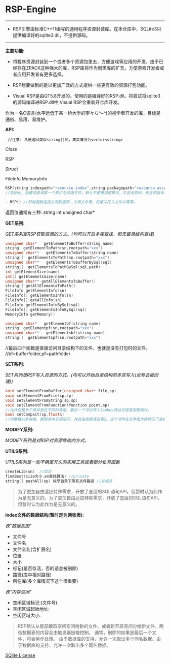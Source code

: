 # RSP-Engine

------------


- RSP引擎由标准C++11编写的通用程序资源封装库。在本仓库中，SQLite3只提供编译好的sqlite3.dll，不提供源码。

------------

**主要功能:**

- 将程序资源封装到一个或者多个资源包里去，方便游戏等应用的开发。由于已经存在ZPACK这种强大的库，RSP库将作为同类库的扩充，方便游戏开发者或者应用开发者有更多选择。

- RSP想要做到的是以更加广泛的方式提供一些更有效的资源打包功能。

- Visual RSP是由QT5.8开发的。使用的是编译好的RSP.dll。将尝试将sqlite3的源码编译进RSP.dll中,Visual RSP会重新开仓库开发。


作为一名C语言(水平远低于某一桥大学的寧々ち^~^)的初学者开发的库，目标是通俗、易用、易维护。

**API:**

` //注意: 凡是返回类似string[]的，真实情况为vector<string>`

*Class*

RSP

*Struct*

FileInfo
MemoryInfo


```cpp
RSP(string indexpath="resource.index",string packagepath="resource.asset",bool pass=false,string PW="123456" ,bool encryption=false,int method=ENCYLIB_BASE64)
//初始化，创建或者读取一个索引与资源文件。默认不使用加密算法，并且无密码。现在的版本密码与加密算法只是装样子。后期会到处搜罗加密与压缩算法来补充这部分。前期就算用了true也不会有效果。为了有最大的易用性，开放了尽量多的可控参数。

~ RSP() //析构函数包括关闭数据库，关闭文件等，将缓冲压入文件中等等。
```








返回值通常有三种:
string    int   unsigned char*

**GET系列:**

*GET系列是RSP获取资源的方式。(均可以开启多库查找，和无目录结构查找)*
```cpp
unsigned char*   getElementToBuffer(string name)
string  getElementToPath(sn,rootpath="xxx")
unsigned char**   getElementsToBuffer(string name)
string[]  getElementsToPath(sn,rootpath="xxx")
unsigned char**   getElementsToBufferBySql(sql)
string[]  getElementsToPathBySql(sql,path)
int getElementSize(name)
int[] getElementsSize(name)
unsigned char** getAllElementsToBuffer()
string[] getAllElementaToPath()
FileInfo getElementInfo(sn)
FileInfo[] getElementsInfo(sn)
FileInfo[] getAllInfo(sn)
FileInfo getElementInfoBySql(sql)
FileInfo[] getElementsInfoBySql(sql)
MemoryInfo getMemory()

unsigned char*   getElementbf(string name)
string  getElementpf(sn,rootpath="xxx")
unsigned char**   getElementsbf(string name)
string[]  getElementspf(sn,rootpath="xxx")
```
//最后四个函数是直接访问目录结构下的文件，也就是没有打包时的文件。
//bf=bufferfolder,pf=pathfolder

**SET系列:**

*SET系列是RSP写入资源的方式。(均可以开始目录结构和多库写入(没有会被创建))*
```cpp
void setElementFromBuffer(unsigned char* file,sp)
void setElementFromFile(sp,sp)
void setElementFromString(sp,sp)
void setElementFromFunction(function point,sp)
//允许创建多个库并放在不同的库里。最后一个可以传入lambda表达式或者函数指针。
bool setCompact(sp,float&) 
//将数据从新拼接，删除其中空闲空间，并且会直接清空表2。这个动作在文件很大的情况下会相当耗费时间。可以使用线程访问本函数的第二参数获取进度的百分比。这个功能通常是在可视化工具下使用，自己编写的程序一般是不会使用这个的。
```

**MODIFY系列:**

*MODIFY系列是对RSP对资源修改的方式。*


**UTILS系列:**

*UTILS系列是一些不确定开头的实用工具或者部分私有函数*
```cpp
createLib(sn)  //成员
findBest(size大小,en查找算法) //private
string[] pushAll(sp) 枚举目录下所有文件路径 //非成员
```

> 为了更加自由适应特殊需求，开放了底层的SQL语句API。但暂时认为此作为是无意义的。为了更加自由适应特殊需求，开放了底层的SQL语句API。但暂时认为此作为是无意义的。

**index文件的数据结构(暂时定为两张表):**

*表"数据视图"*
- 文件号
- 文件名
- 文件全名(含扩展名)
- 位置
- 大小
- 标记(是否存活，否的话会被删除)
- 路径(库中相对路径)
- 所在库(多个库情况下这个很重要)


*表"内存空闲"*
- 空闲区域标记:(文件号)
- 空闲区域起始地址:
- 空闲区域大小:


> RSP默认从尾部截取空闲空间给新的文件。或者新开辟空间分给新文件。两张数据表的内容会由触发器链接控制。
通常，删除的如果是最后一个文件，将会另作处理。
由于数据库的支持，允许一次取出多个同名数据。由于数据库的支持，允许一次取出多个同名数据。


[SQlite License](https://www.sqlite.org/copyright.html "SQlite License")
